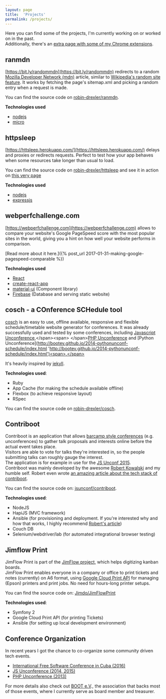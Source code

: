 ```yaml
---
layout: page
title:  'Projects'
permalink: /projects/
---
```


Here you can find some of the projects, I'm currently working on or worked on in the past.  
Additionally, there's an [extra page with some of my Chrome extensions](/projects/chrome-extensions/ 'Chrome Extensions').

<div class="spacing"><span></span></div>

## ranmdn

[https://bit.ly/randommdn](https://bit.ly/randommdn) redirects to a random [Mozilla Developer Network (mdn)](https://developer.mozilla.org/en-US/) article, similar to [Wikipedia's random site feature](https://en.wikipedia.org/wiki/Wikipedia:Random). It works by fetching the page's sitemap.xml and picking a random entry when a request is made.

You can find the source code on [robin-drexler/ranmdn](https://github.com/robin-drexler/ranmdn).

**Technologies used**

* [nodejs](https://nodejs.org/en/)
* [micro](https://github.com/zeit/micro)

## httpsleep

[https://httsleep.herokuapp.com/](https://httsleep.herokuapp.com/) delays and proxies or redirects requests. Perfect to test how your app behaves when some resources take longer than usual to load.

You can find the source code on [robin-drexler/httsleep](https://github.com/robin-drexler/httsleep) and see it in action on [this very page](httsleep.herokuapp.com/3?redirectUrl=https://www.robin-drexler.com/projects/)

**Technologies used**

* [nodejs](https://nodejs.org/en/)
* [expressjs](https://expressjs.com/)

## webperfchallenge.com

[https://webperfchallenge.com](https://webperfchallenge.com) allows to compare your website's Google PageSpeed score with the most popular sites in the world, giving you a hint on how well your website performs in comparison.

[Read more about it here.]({% post_url 2017-01-31-making-google-pagespeed-comparable %})

**Technologies used**

* [React](https://facebook.github.io/react/)
* [create-react-app](https://github.com/facebookincubator/create-react-app)
* [material-ui](http://www.material-ui.com/) (Component library)
* [Firebase](https://firebase.google.com/) (Database and serving static website)

## cosch - a COnference SCHedule tool

[cosch](https://rubygems.org/gems/cosch 'https://rubygems.org/gems/cosch') is an easy to use, offline available, responsive and flexible schedule/timetable website generator for conferences.
It was already successfully used and tested by some conferences, including <span >[Javascript Unconference](http://jsunconf.github.io/schedule2015.jsunconf.eu/ 'http://jsunconf.github.io/schedule2015.jsunconf.eu/'),</span><span> </span>[PHP Unconference](http://bootev.github.io/2014-phpunconf-schedule/ 'http://bootev.github.io/2014-phpunconf-schedule/') and [Python Unconference](http://bootev.github.io/2014-pythonunconf-schedule/index.html 'http://bootev.github.io/2014-pythonunconf-schedule/index.html')<span>.</span>

It's heavily inspired by [jekyll](http://jekyllrb.com/ 'http://jekyllrb.com/').

**Technologies used**:

* Ruby
* App Cache (for making the schedule available offline)
* Flexbox (to achieve responsive layout)
* RSpec

You can find the source code on [robin-drexler/cosch](https://github.com/robin-drexler/cosch 'https://github.com/robin-drexler/cosch').

## Contriboot

Contriboot is an application that allows [barcamp style conferences](http://en.wikipedia.org/wiki/BarCamp 'http://en.wikipedia.org/wiki/BarCamp') (e.g. unconferences) to gather talk proposals and interests online before the actual event takes place.  
Visitors are able to vote for talks they're interested in, so the people submitting talks can roughly gauge the interest.  
The application is for example in use for the [JS Unconf 2015](http://contriboot.jsunconf.eu/ 'http://contriboot.jsunconf.eu/').  
Contriboot was mainly developed by the awesome [Robert Kowalski](http://robert-kowalski.de/ 'http://robert-kowalski.de/') and my humble self. Robert even wrote [an amazing article about the tech stack of contriboot](http://robert-kowalski.de/blog/choosing-the-right-stack-why-we-chose-hapi-couchdb-and-ansible/ 'http://robert-kowalski.de/blog/choosing-the-right-stack-why-we-chose-hapi-couchdb-and-ansible/').

You can find the source code on: [jsunconf/contriboot](https://github.com/jsunconf/contriboot 'https://github.com/jsunconf/contriboot').

**Technologies used**:

* NodeJS
* HapiJS (MVC framework)
* Ansible (for provisioning and deployment. If you're interested why and how that works, I highly recommend [Robert's article](http://robert-kowalski.de/blog/choosing-the-right-stack-why-we-chose-hapi-couchdb-and-ansible/ 'http://robert-kowalski.de/blog/choosing-the-right-stack-why-we-chose-hapi-couchdb-and-ansible/'))
* Couch DB
* Selenium/webdriver/lab (for automated integrational browser testing)

## Jimflow Print

JimFlow Print is part of the [JimFlow project](http://jimflow.jimdo.com/), which helps digitizing kanban boards.  
JimFlow Print enables everyone in a company or office to print tickets and notes (currently) on A6 format, using [Google Cloud Print API](https://developers.google.com/cloud-print/) for managing (Epson) printers and print jobs. No need for hours-long printer setups.

You can find the source code on: [Jimdo/JimFlowPrint](https://github.com/Jimdo/JimFlowPrint 'https://github.com/Jimdo/JimFlowPrint')

**Technologies used**:

* Symfony 2
* Google Cloud Print API (for printing Tickets)
* Ansible (for setting up local development environment)

## Conference Organization

In recent years I got the chance to co-organize some community driven tech events.

* [International Free Software Conference in Cuba (2016)](https://www.cubaconf.org/ 'https://www.cubaconf.org/')
* [JS Unconference (2014, 2015)](http://jsunconf.eu 'http://jsunconf.eu')
* [PHP Unconference (2013)](http://www.php-unconference.de/ 'http://www.php-unconference.de/')

For more details also check out [BOOT e.V](http://www.bootev.org/ 'http://www.bootev.org/')., the association that backs most of those events, where I currently serve as board member and treasurer.
